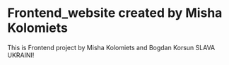 # Frontend_website created by Misha Kolomiets
This is Frontend project by Misha Kolomiets and Bogdan Korsun
SLAVA UKRAINI!